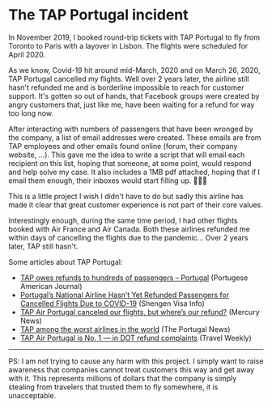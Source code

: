 # The TAP Portugal incident 

In November 2019, I booked round-trip tickets with TAP Portugal to fly from Toronto to Paris with a layover in Lisbon. The flights were scheduled for April 2020.

As we know, Covid-19 hit around mid-March, 2020 and on March 26, 2020, TAP Portugal cancelled my flights. Well over 2 years later, the airline still hasn't refunded me and is borderline impossible to reach for customer support. It's gotten so out of hands, that Facebook groups were created by angry customers that, just like me, have been waiting for a refund for way too long now.

After interacting with numbers of passengers that have been wronged by the company, a list of email addresses were created. These emails are from TAP employees and other emails found online (forum, their company website, ...). This gave me the idea to write a script that will email each recipient on this list, hoping that someone, at some point, would respond and help solve my case.
It also includes a 1MB pdf attached, hoping that if I email them enough, their inboxes would start filling up. 🤷🏼‍♂️

This is a little project I wish I didn't have to do but sadly this airline has made it clear that great customer experience is not part of their core values.

Interestingly enough, during the same time period, I had other flights booked with Air France and Air Canada. Both these airlines refunded me within days of cancelling the flights due to the pandemic... Over 2 years later, TAP still hasn't.


Some articles about TAP Portugal:
- [TAP owes refunds to hundreds of passengers – Portugal](https://portuguese-american-journal.com/travel-tap-still-owes-refunds-to-hundreds-of-passengers-portugal/) (Portugese American Journal)
- [Portugal’s National Airline Hasn’t Yet Refunded Passengers for Cancelled Flights Due to COVID-19](https://www.schengenvisainfo.com/news/portugals-national-airline-hasnt-yet-refunded-passengers-for-cancelled-flights-due-to-covid-19/) (Shengen Visa Info)
- [TAP Air Portugal canceled our flights, but where’s our refund?](https://www.mercurynews.com/2021/11/01/travel-troubleshooter-tap-air-portugal-canceled-our-flights-but-wheres-our-refund/) (Mercury News)
- [TAP among the worst airlines in the world](https://www.theportugalnews.com/news/2021-11-30/tap-among-the-worst-airlines-in-the-world/63867) (The Portugal News)
- [TAP Air Portugal is No. 1 — in DOT refund complaints](https://www.travelweekly.com/Travel-News/Airline-News/TAP-Air-Portugal-is-tops-in-DOT-refund-complaints) (Travel Weekly)


___
PS: I am not trying to cause any harm with this project. I simply want to raise awareness that companies cannot treat customers this way and get away with it. This represents millions of dollars that the company is simply stealing from travelers that trusted them to fly somewhere, it is unacceptable.